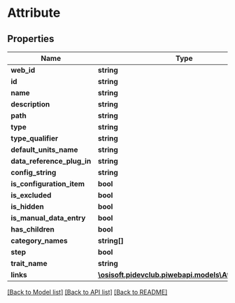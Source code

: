 # Attribute

## Properties
Name | Type | Description | Notes
------------ | ------------- | ------------- | -------------
**web_id** | **string** |  | [optional] 
**id** | **string** |  | [optional] 
**name** | **string** |  | [optional] 
**description** | **string** |  | [optional] 
**path** | **string** |  | [optional] 
**type** | **string** |  | [optional] 
**type_qualifier** | **string** |  | [optional] 
**default_units_name** | **string** |  | [optional] 
**data_reference_plug_in** | **string** |  | [optional] 
**config_string** | **string** |  | [optional] 
**is_configuration_item** | **bool** |  | [optional] 
**is_excluded** | **bool** |  | [optional] 
**is_hidden** | **bool** |  | [optional] 
**is_manual_data_entry** | **bool** |  | [optional] 
**has_children** | **bool** |  | [optional] 
**category_names** | **string[]** |  | [optional] 
**step** | **bool** |  | [optional] 
**trait_name** | **string** |  | [optional] 
**links** | [**\osisoft.pidevclub.piwebapi.models\AttributeLinks**](AttributeLinks.md) |  | [optional] 

[[Back to Model list]](../README.md#documentation-for-models) [[Back to API list]](../README.md#documentation-for-api-endpoints) [[Back to README]](../README.md)


